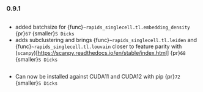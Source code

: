 
### 0.9.1

```{rubric} Features
```
* added batchsize for {func}`~rapids_singlecell.tl.embedding_density` {pr}`67` {smaller}`S Dicks`
* adds subclustering and brings {func}`~rapids_singlecell.tl.leiden` and {func}`~rapids_singlecell.tl.louvain` closer to feature parity with (`scanpy`)[https://scanpy.readthedocs.io/en/stable/index.html] {pr}`68` {smaller}`S Dicks`

```{rubric} Misc
```
* Can now be installed against CUDA11 and CUDA12 with pip {pr}`72` {smaller}`S Dicks`
